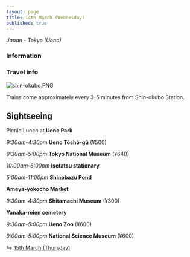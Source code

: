 ```yaml
---
layout: page
title: 14th March (Wednesday)
published: true
---
```

_Japan - Tokyo (Ueno)_

### Information

### Travel info

![shin-okubo.PNG]({{site.baseurl}}/days/week1/shin-okubo.PNG)

Trains come approximately every 3-5 minutes from Shin-okubo Station.

##  Sightseeing

Picnic Lunch at **Ueno Park**

_9:30am-4:30pm_ **[Ueno Tōshō-gū](/locations/uenoshrine)** (¥500)

_9:30am-5:00pm_ **Tokyo National Museum** (¥640)

_10:00am-6:00pm_ **Isetatsu stationary**

_5:00am-11:00pm_ **Shinobazu Pond**

**Ameya-yokocho Market**

_9:30am-4:30pm_ **Shitamachi Museum** (¥300)

**Yanaka-reien cemetery**

_9:30am-5:00pm_ **Ueno Zoo** (¥600)

_9:00am-5:00pm_ **National Science Museum** (¥600)


↪ [15th March (Thursday)](/days/week1/15mar)
